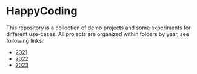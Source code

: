 # HappyCoding
This repository is a collection of demo projects and some experiments for different use-cases. All projects are organized within folders by year, see following links:

* [2021](2021) 
* [2022](2022)
* [2023](2023)